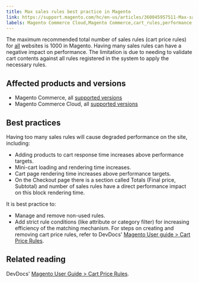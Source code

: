 ```yaml
---
title: Max sales rules best practice in Magento
link: https://support.magento.com/hc/en-us/articles/360045957511-Max-sales-rules-best-practice-in-Magento
labels: Magento Commerce Cloud,Magento Commerce,cart_rules,performance,price,2.3,best practices,2.3.x,2.4,2.4.x,cart
---
```


The maximum recommended total number of sales rules (cart price rules) for <ins>all</ins> websites is 1000 in Magento. Having many sales rules can have a negative impact on performance. The limitation is due to needing to validate cart contents against all rules registered in the system to apply the necessary rules.

## Affected products and versions

* Magento Commerce, all [supported versions](https://magento.com/sites/default/files/magento-software-lifecycle-policy.pdf) 
* Magento Commerce Cloud, all [supported versions](https://magento.com/sites/default/files/magento-software-lifecycle-policy.pdf)

## Best practices

Having too many sales rules will cause degraded performance on the site, including:

* Adding products to cart response time increases above performance targets.
* Mini-cart loading and rendering time increases.
* Cart page rendering time increases above performance targets.
* On the Checkout page there is a section called Totals (Final price, Subtotal) and number of sales rules have a direct performance impact on this block rendering time.

It is best practice to:

* Manage and remove non-used rules. 
* Add strict rule conditions (like attribute or category filter) for increasing efficiency of the matching mechanism. For steps on creating and removing cart price rules, refer to DevDocs' [Magento User guide > Cart Price Rules](https://docs.magento.com/user-guide/marketing/price-rules-cart-create.html). 

## Related reading

DevDocs' [Magento User Guide > Cart Price Rules](https://docs.magento.com/user-guide/marketing/price-rules-cart.html?itm_source=merchdocs&amp;itm_medium=search_page&amp;itm_campaign=federated_search&amp;itm_term=access%20price%20rule).